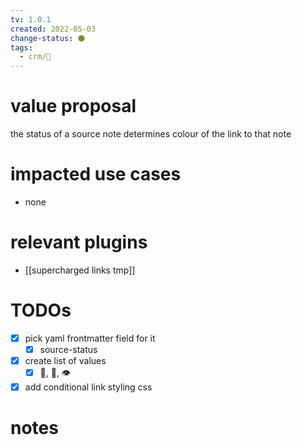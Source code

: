 ```yaml
---
tv: 1.0.1
created: 2022-05-03
change-status: ⚫
tags:
  - crm/🌱
---
```

 
# value proposal
the status of a source note determines colour of the link to that note

# impacted use cases
- none

# relevant plugins
- [[supercharged links tmp]]

# TODOs
- [x] pick yaml frontmatter field for it
	- [x] source-status
- [x] create list of values
	- [x] 📡, 🔭, 👁
- [x] add conditional link styling css

# notes










